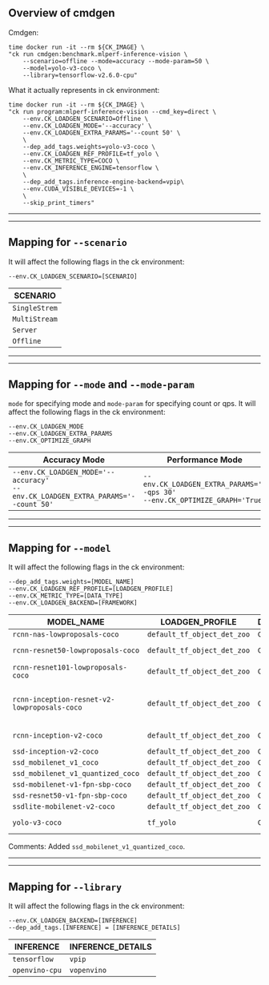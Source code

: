 ## Overview of cmdgen
Cmdgen:
```
time docker run -it --rm ${CK_IMAGE} \
"ck run cmdgen:benchmark.mlperf-inference-vision \
    --scenario=offline --mode=accuracy --mode-param=50 \
    --model=yolo-v3-coco \
    --library=tensorflow-v2.6.0-cpu"
```
What it actually represents in ck environment:
```
time docker run -it --rm ${CK_IMAGE} \
"ck run program:mlperf-inference-vision --cmd_key=direct \
    --env.CK_LOADGEN_SCENARIO=Offline \
    --env.CK_LOADGEN_MODE='--accuracy' \
    --env.CK_LOADGEN_EXTRA_PARAMS='--count 50' \
    \
    --dep_add_tags.weights=yolo-v3-coco \
    --env.CK_LOADGEN_REF_PROFILE=tf_yolo \
    --env.CK_METRIC_TYPE=COCO \
    --env.CK_INFERENCE_ENGINE=tensorflow \
    \
    --dep_add_tags.inference-engine-backend=vpip\
    --env.CUDA_VISIBLE_DEVICES=-1 \
    \
    --skip_print_timers"
```

---
---
## Mapping for `--scenario`
It will affect the following flags in the ck environment:
```
--env.CK_LOADGEN_SCENARIO=[SCENARIO]
```
|SCENARIO|
|---|
| `SingleStrem` |
| `MultiStream` | 
| `Server` |
| `Offline` |

---
---

## Mapping for `--mode` and `--mode-param`
`mode` for specifying mode and `mode-param` for specifying count or qps. 
It will affect the following flags in the ck environment:
```
--env.CK_LOADGEN_MODE
--env.CK_LOADGEN_EXTRA_PARAMS
--env.CK_OPTIMIZE_GRAPH
```

| Accuracy Mode | Performance Mode |
| --- | ---|
|`--env.CK_LOADGEN_MODE='--accuracy'` <br> `--env.CK_LOADGEN_EXTRA_PARAMS='--count 50'` | `--env.CK_LOADGEN_EXTRA_PARAMS='--qps 30'` <br> `--env.CK_OPTIMIZE_GRAPH='True'`|

---
---

## Mapping for `--model`
It will affect the following flags in the ck environment:
```
--dep_add_tags.weights=[MODEL_NAME]
--env.CK_LOADGEN_REF_PROFILE=[LOADGEN_PROFILE]
--env.CK_METRIC_TYPE=[DATA_TYPE]
--env.CK_LOADGEN_BACKEND=[FRAMEWORK]
```

| MODEL_NAME | LOADGEN_PROFILE | DATA_TYPE | FRAMEWORK |
| --- | --- | --- | --- |
|`rcnn-nas-lowproposals-coco`|`default_tf_object_det_zoo`| `COCO` | `tensorflow` |
|`rcnn-resnet50-lowproposals-coco`| `default_tf_object_det_zoo`|  `COCO` | `tensorflow`, `openvino-cpu`|
|`rcnn-resnet101-lowproposals-coco`| `default_tf_object_det_zoo`| `COCO` | `tensorflow`, `openvino-cpu`|
|`rcnn-inception-resnet-v2-lowproposals-coco`| `default_tf_object_det_zoo`| `COCO` | `tensorflow`, (`openvino-cpu` maybe very slow) |
|`rcnn-inception-v2-coco`|`default_tf_object_det_zoo`| `COCO` | `tensorflow`, `vopenvino`|
|`ssd-inception-v2-coco`|`default_tf_object_det_zoo`| `COCO` | `tensorflow` |
|`ssd_mobilenet_v1_coco`|`default_tf_object_det_zoo`| `COCO` | `tensorflow` |
|`ssd_mobilenet_v1_quantized_coco`|`default_tf_object_det_zoo`| `COCO` | `tensorflow` |
|`ssd-mobilenet-v1-fpn-sbp-coco`|`default_tf_object_det_zoo`| `COCO` | `tensorflow`|
|`ssd-resnet50-v1-fpn-sbp-coco`|`default_tf_object_det_zoo`| `COCO` | `tensorflow`|
|`ssdlite-mobilenet-v2-coco`|`default_tf_object_det_zoo`| `COCO` | `tensorflow`|
|`yolo-v3-coco`|`tf_yolo`| `COCO` | `tensorflow`, `openvino-cpu`|

Comments: Added `ssd_mobilenet_v1_quantized_coco`.

---
---

## Mapping for `--library`
It will affect the following flags in the ck environment:
```
--env.CK_LOADGEN_BACKEND=[INFERENCE]
--dep_add_tags.[INFERENCE] = [INFERENCE_DETAILS]
```

|INFERENCE|INFERENCE_DETAILS|
|---|---|
|`tensorflow` |`vpip` |
|`openvino-cpu` |`vopenvino`|